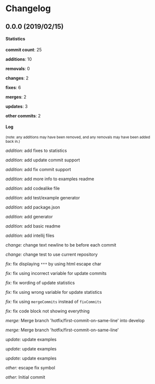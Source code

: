 # Changelog
## 0.0.0 (2019/02/15)
#### Statistics
**commit count**: 25

**additions**: 10

**removals**: 0

**changes**: 2

**fixes**: 6

**merges**: 2

**updates**: 3

**other commits**: 2

#### Log
<small>(note: any additions may have been removed, and any removals may have been added back in.)</small>

*addition:* add fixes to statistics

*addition:* add update commit support

*addition:* add fix commit support

*addition:* add more info to examples readme

*addition:* add codealike file

*addition:* add test/example generator

*addition:* add package.json

*addition:* add generator

*addition:* add basic readme

*addition:* add intellij files

*change:* change text newline to be before each commit

*change:* change test to use current repository

*fix:* fix displaying `***` by using html escape char

*fix:* fix using incorrect variable for update commits

*fix:* fix wording of update statistics

*fix:* fix using wrong variable for update statistics

*fix:* fix using `mergeCommits` instead of `fixCommits`

*fix:* fix code block not showing everything

*merge:* Merge branch 'hotfix/first-commit-on-same-line' into develop

*merge:* Merge branch 'hotfix/first-commit-on-same-line'

*update:* update examples

*update:* update examples

*update:* update examples

*other:* escape fix symbol

*other:* Initial commit
